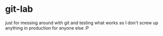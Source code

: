 # git-lab
just for messing around with git and testing what works so I don't screw up anything in production for anyone else :P 
